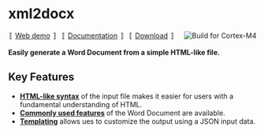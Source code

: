 
# xml2docx

<a href="https://github.com/kildom/xml2docx/actions/workflows/build.yml"><img src="https://github.com/kildom/xml2docx/actions/workflows/build.yml/badge.svg" alt="Build for Cortex-M4" align="right"/></a>

〚 [Web demo](http://kildom.github.io/xml2docx/) 〛&nbsp;
〚 [Documentation](http://kildom.github.io/xml2docx/docs.html) 〛&nbsp;
〚 [Download](https://github.com/kildom/xml2docx/releases/latest) 〛&nbsp;


**Easily generate a Word Document from a simple HTML-like file.**

## Key Features

* [**HTML-like syntax**](https://kildom.github.io/xml2docx/docs.html#xml-md)
  of the input file makes it easier for users with a fundamental
  understanding of HTML.
* [**Commonly used features**](https://kildom.github.io/xml2docx/docs.html#tags-md)
  of the Word Document are available.
* [**Templating**](https://kildom.github.io/xml2docx/docs.html#template-md)
  allows ues to customize the output using a JSON input data.
